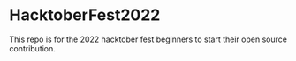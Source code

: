 # HacktoberFest2022
This repo is for the 2022 hacktober fest beginners to start their open source contribution.
